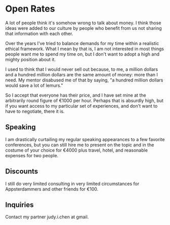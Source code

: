 # Open Rates

A lot of people think it's somehow wrong to talk about money. I think those ideas were added to our culture by people who benefit from us not sharing that information with each other.

Over the years I've tried to balance demands for my time within a realistic ethical framework. What I mean by that is, I am not interested in most things people want me to spend my time on, but I don't want to adopt a high and mighty position about it.

I used to think that I would never sell out because, to me, a million dollars and a hundred million dollars are the same amount of money: more than I need. My mentor disabused me of that by saying, "a hundred million dollars would save a lot of lemurs."

So I accept that everyone has their price, and I have set mine at the arbitrarily round figure of €1000 per hour. Perhaps that is absurdly high, but if you want access to my particular set of experiences, and don't want to have to negotiate, there it is.

## Speaking

I am drastically curtailing my regular speaking appearances to a few favorite conferences, but you can still hire me to present on the topic and in the costume of your choice for €4000 plus travel, hotel, and reasonable expenses for two people.

## Discounts

I still do very limited consulting in very limited circumstances for Appsterdammers and other friends for €100.

## Inquiries

Contact my partner judy.i.chen at gmail. 
